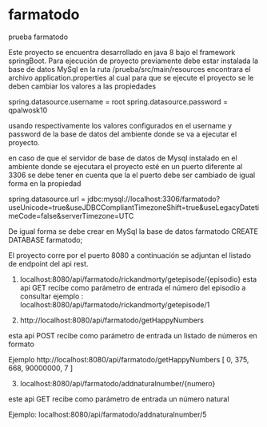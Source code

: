 # farmatodo
prueba farmatodo


Este proyecto se encuentra desarrollado en java 8 bajo el framework springBoot.
Para  ejecución de proyecto  previamente debe estar instalada la base de datos MySql  en la ruta  /prueba/src/main/resources encontrara el archivo application.properties
al cual para que se ejecute el proyecto se le deben cambiar los valores a las propiedades

spring.datasource.username = root
spring.datasource.password = qpalwosk10

usando respectivamente los valores configurados en el username y password de la base de datos del ambiente donde se va a ejecutar el proyecto.

en caso de que el servidor de base de datos de Mysql instalado en el ambiente donde se ejecutara el proyecto esté en un puerto diferente al 3306 se debe tener en cuenta que la el  puerto debe ser cambiado de igual forma en la propiedad

spring.datasource.url = jdbc:mysql://localhost:3306/farmatodo?useUnicode=true&useJDBCCompliantTimezoneShift=true&useLegacyDatetimeCode=false&serverTimezone=UTC


De igual forma se debe crear en MySql la base de datos farmatodo
          CREATE DATABASE farmatodo;

El proyecto corre por el puerto 8080 a continuación se adjuntan el listado de endpoint del api rest.

1.	localhost:8080/api/farmatodo/rickandmorty/getepisode/{episodio}
esta api GET   recibe como parámetro de entrada el número del episodio a consultar
ejemplo : localhost:8080/api/farmatodo/rickandmorty/getepisode/1

2.	http://localhost:8080/api/farmatodo/getHappyNumbers

esta api POST recibe como parámetro de entrada un  listado de números en formato

Ejemplo http://localhost:8080/api/farmatodo/getHappyNumbers
[
    0,
    375,
    668,
    90000000,
    7
]

3.	localhost:8080/api/farmatodo/addnaturalnumber/{numero}

este api GET recibe como parámetro de entrada un número natural

Ejemplo: localhost:8080/api/farmatodo/addnaturalnumber/5





